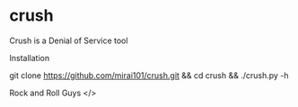 # crush
Crush is a Denial of Service tool

Installation

git clone https://github.com/mirai101/crush.git
&& cd crush
&& ./crush.py -h

Rock and Roll Guys </>
